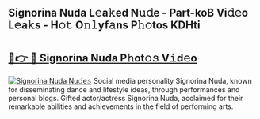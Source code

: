 ## Signorina Nuda L𝚎a𝚔ed N𝚞𝚍e - Part-koB Vi𝚍𝚎o L𝚎a𝚔s - H𝚘𝚝 O𝚗𝚕yf𝚊ns P𝚑𝚘tos KDHti

# <h2><a href="http://kf62f4.oniu.top/?m=Signorina+Nuda">🔗👉 🔴 Signorina Nuda P𝚑ot𝚘𝚜 V𝚒d𝚎o</a></h2>

[![Signorina Nuda Nu𝚍e𝚜](https://i.imgur.com/0qMVB7G.gif)](http://kf62f4.oniu.top/?m=Signorina+Nuda)
Social media personality Signorina Nuda, known for disseminating dance and lifestyle ideas, through performances and personal blogs. Gifted actor/actress Signorina Nuda, acclaimed for their remarkable abilities and achievements in the field of performing arts.  
